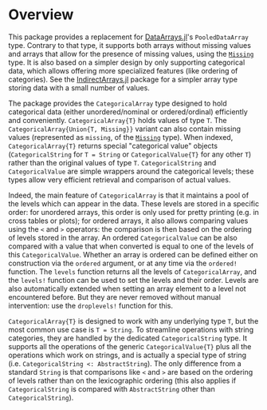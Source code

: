 # Overview

This package provides a replacement for [DataArrays.jl](https://github.com/JuliaStats/DataArrays.jl)'s `PooledDataArray` type. Contrary to that type, it supports both arrays without missing values and arrays that allow for the presence of missing values, using the [`Missing`](https://github.com/JuliaData/Missings.jl) type. It is also based on a simpler design by only supporting categorical data, which allows offering more specialized features (like ordering of categories). See the [IndirectArrays.jl](https://github.com/JuliaArrays/IndirectArrays.jl) package for a simpler array type storing data with a small number of values.

The package provides the `CategoricalArray` type designed to hold categorical data (either unordered/nominal or ordered/ordinal) efficiently and conveniently. `CategoricalArray{T}` holds values of type `T`. The `CategoricalArray{Union{T, Missing}}` variant can also contain missing values (represented as `missing`, of the [`Missing`](https://github.com/JuliaData/Missings.jl) type). When indexed, `CategoricalArray{T}` returns special "categorical value" objects (`CategoricalString` for `T = String` or `CategoricalValue{T}` for any other `T`) rather than the original values of type `T`. `CategoricalString` and `CategoricalValue` are simple wrappers around the categorical levels; these types allow very efficient retrieval and comparison of actual values.

Indeed, the main feature of `CategoricalArray` is that it maintains a pool of the levels which can appear in the data. These levels are stored in a specific order: for unordered arrays, this order is only used for pretty printing (e.g. in cross tables or plots); for ordered arrays, it also allows comparing values using the `<` and `>` operators: the comparison is then based on the ordering of levels stored in the array. An ordered `CategoricalValue` can be also compared with a value that when converted is equal to one of the levels of this `CategoricalValue`. Whether an array is ordered can be defined either on construction via the `ordered` argument, or at any time via the `ordered!` function. The `levels` function returns all the levels of `CategoricalArray`, and the `levels!` function can be used to set the levels and their order. Levels are also automatically extended when setting an array element to a level not encountered before. But they are never removed without manual intervention: use the `droplevels!` function for this.

`CategoricalArray{T}` is designed to work with any underlying type `T`, but the most common use case is `T = String`. To streamline operations with string categories, they are handled by the dedicated `CategoricalString` type. It supports all the operations of the generic `CategoricalValue{T}` plus all the operations which work on strings, and is actually a special type of string (i.e. `CategoricalString <: AbstractString`). The only difference from a standard `String` is that comparisons like `<` and `>` are based on the ordering of levels rather than on the lexicographic ordering (this also applies if `CategoricalString` is compared with `AbstractString` other than `CategoricalString`).

